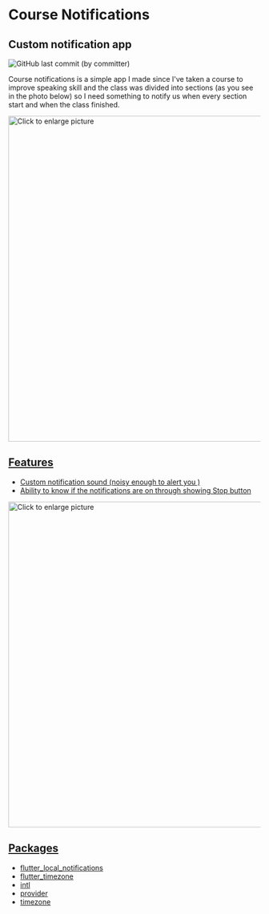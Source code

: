 # Course Notifications
## Custom notification app

![GitHub last commit (by committer)](https://img.shields.io/github/last-commit/Zaid-R/Notification-app)


Course notifications is a simple app I made since I've taken a course to improve speaking skill and the class was divided into sections 
(as you see in the photo below) so I need something to notify us when every section start and when the class finished.

<a href="https://drive.google.com/uc?export=view&id=1f1TC8e5zUXt77H-Y-_mytoPqlcnhEZb7">
<img src="https://drive.google.com/uc?export=view&id=1f1TC8e5zUXt77H-Y-_mytoPqlcnhEZb7" style="width: 650px; max-width: 100%; height: auto" title="Click to enlarge picture" />


## Features

- Custom notification sound (noisy enough to alert you ) 
- Ability to know if the notifications are on through showing Stop button

<a href="https://drive.google.com/uc?export=view&id=1xoD41y10SUf0SztzMzoOeSBrt1Vv8V1v">
<img src="https://drive.google.com/uc?export=view&id=1xoD41y10SUf0SztzMzoOeSBrt1Vv8V1v" style="width: 650px; max-width: 100%; height: auto" title="Click to enlarge picture" />



## Packages
- flutter_local_notifications
- flutter_timezone
- intl
- provider
- timezone

